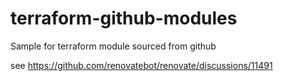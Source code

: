 # terraform-github-modules
Sample for terraform module sourced from github

see https://github.com/renovatebot/renovate/discussions/11491

